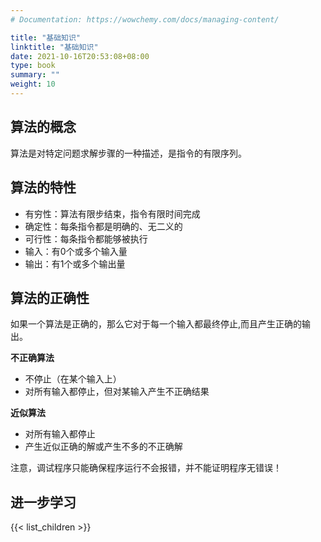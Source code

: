 ```yaml
---
# Documentation: https://wowchemy.com/docs/managing-content/

title: "基础知识"
linktitle: "基础知识"
date: 2021-10-16T20:53:08+08:00
type: book
summary: ""
weight: 10
---
```


<!--more-->

## 算法的概念

算法是对特定问题求解步骤的一种描述，是指令的有限序列。

## 算法的特性

- 有穷性：算法有限步结束，指令有限时间完成
- 确定性：每条指令都是明确的、无二义的
- 可行性：每条指令都能够被执行
- 输入：有0个或多个输入量
- 输出：有1个或多个输出量

## 算法的正确性

如果一个算法是正确的，那么它对于每一个输入都最终停止,而且产生正确的输出。

**不正确算法**

- 不停止（在某个输入上）
- 对所有输入都停止，但对某输入产生不正确结果

**近似算法**

- 对所有输入都停止
- 产生近似正确的解或产生不多的不正确解

注意，调试程序只能确保程序运行不会报错，并不能证明程序无错误！

## 进一步学习

{{< list_children >}}